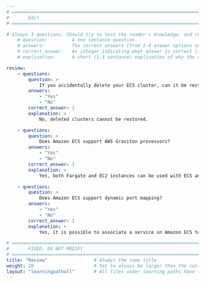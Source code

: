 ```yaml
---
# ================================================================================
#       Edit
# ================================================================================

# Always 3 questions. Should try to test the reader's knowledge, and reinforce the key points you want them to remember.
    # question:         A one sentance question
    # answers:          The correct answers (from 2-4 answer options only). Should be surrounded by quotes.
    # correct_answer:   An integer indicating what answer is correct (index starts from 0)
    # explination:      A short (1-3 sentance) explination of why the correct answer is correct. Can add aditional context if desired

review:
    - questions:
        question: >
            If you accidentally delete your ECS cluster, can it be restored?
        answers:
            - "Yes"
            - "No"
        correct_answer: 2
        explanation: >
            No, deleted clusters cannot be restored.

    - questions:
        question: >
            Does Amazon ECS support AWS Graviton processors?
        answers:
            - "Yes"
            - "No"
        correct_answer: 1
        explanation: >
            Yes, both Fargate and EC2 instances can be used with ECS and AWS Graviton processors.

    - questions:
        question: >
            Does Amazon ECS support dynamic port mapping?
        answers:
            - "Yes"
            - "No"
        correct_answer: 1
        explanation: >
            Yes, it is possible to associate a service on Amazon ECS to an Application Load Balancer (ALB) and provide dynamic port mapping.

# ================================================================================
#       FIXED, DO NOT MODIFY
# ================================================================================
title: "Review"                 # Always the same title
weight: 20                      # Set to always be larger than the content in this path
layout: "learningpathall"       # All files under learning paths have this same wrapper
---
```

